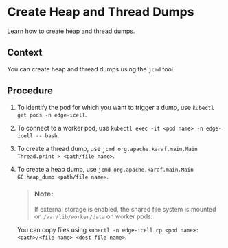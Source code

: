 <!-- loiofb103944fc9340efae59631bdb7b145e -->

# Create Heap and Thread Dumps

Learn how to create heap and thread dumps.



## Context

You can create heap and thread dumps using the `jcmd` tool.



## Procedure

1.  To identify the pod for which you want to trigger a dump, use `kubectl get pods -n edge-icell`.

2.  To connect to a worker pod, use `kubectl exec -it <pod name> -n edge-icell -- bash`.

3.  To create a thread dump, use `jcmd org.apache.karaf.main.Main Thread.print > <path/file name>`.

4.  To create a heap dump, use `jcmd org.apache.karaf.main.Main GC.heap_dump <path/file name>`.

    > ### Note:  
    > If external storage is enabled, the shared file system is mounted on `/var/lib/worker/data` on worker pods.

    You can copy files using `kubectl -n edge-icell cp <pod name>:<path>/<file name> <dest file name>`.


